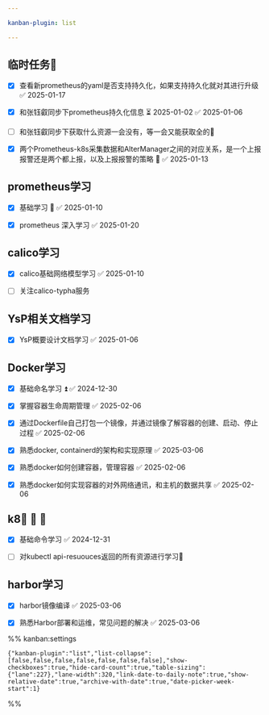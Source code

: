 ```yaml
---

kanban-plugin: list

---
```


## 临时任务🔼

- [x] 查看新prometheus的yaml是否支持持久化，如果支持持久化就对其进行升级 ✅ 2025-01-17
- [x] 和张钰叡同步下prometheus持久化信息 ⏳ 2025-01-02 ✅ 2025-01-06
- [ ] 和张钰叡同步下获取什么资源一会没有，等一会又能获取全的🔼
- [x] 两个Prometheus-k8s采集数据和AlterManager之间的对应关系，是一个上报报警还是两个都上报，以及上报报警的策略 🔼 ✅ 2025-01-13


## prometheus学习

- [x] 基础学习 🔼 ✅ 2025-01-10
- [x] prometheus 深入学习 ✅ 2025-01-20


## calico学习

- [x] calico基础网络模型学习 ✅ 2025-01-10
- [ ] 关注calico-typha服务


## YsP相关文档学习

- [x] YsP概要设计文档学习 ✅ 2025-01-06


## Docker学习

- [x] 基础命名学习 ⏫ ✅ 2024-12-30
- [x] 掌握容器生命周期管理 ✅ 2025-02-06
- [x] 通过Dockerfile自己打包一个镜像，并通过镜像了解容器的创建、启动、停止过程 ✅ 2025-02-06
- [x] 熟悉docker, containerd的架构和实现原理 ✅ 2025-03-06
- [x] 熟悉docker如何创建容器，管理容器 ✅ 2025-02-06
- [x] 熟悉docker如何实现容器的对外网络通讯，和主机的数据共享 ✅ 2025-02-06


## k8🛫 📅 🔼

- [x] 基础命令学习 ✅ 2024-12-31
- [ ] 对kubectl api-resuouces返回的所有资源进行学习🔼


## harbor学习

- [x] harbor镜像编译 ✅ 2025-03-06
- [x] 熟悉Harbor部署和运维，常见问题的解决 ✅ 2025-03-06




%% kanban:settings
```
{"kanban-plugin":"list","list-collapse":[false,false,false,false,false,false,false],"show-checkboxes":true,"hide-card-count":true,"table-sizing":{"lane":227},"lane-width":320,"link-date-to-daily-note":true,"show-relative-date":true,"archive-with-date":true,"date-picker-week-start":1}
```
%%